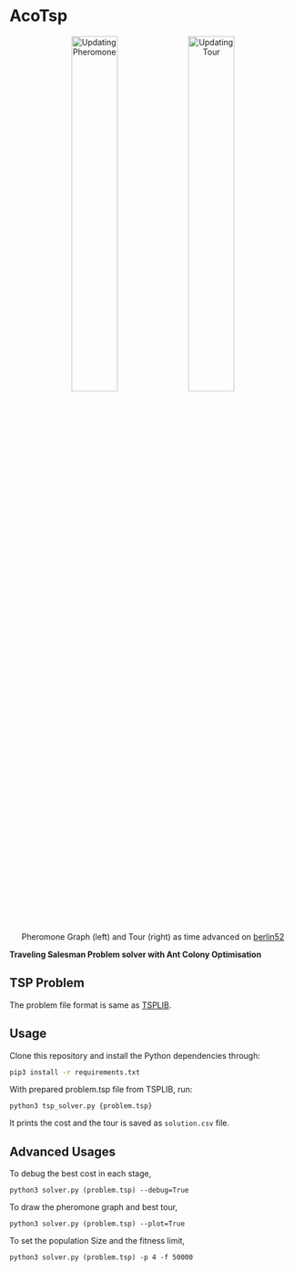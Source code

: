 # AcoTsp

<div float="left" align="center">
    <img src="https://imgur.com/9bv0ZOa.gif" alt="Updating Pheromone" width="40%"/>
    <img src="https://imgur.com/MRQ26XV.gif" alt="Updating Tour" width="40%"/>
    <p>Pheromone Graph (left) and Tour (right) as time advanced on <a href="http://elib.zib.de/pub/mp-testdata/tsp/tsplib/tsp/berlin52.tsp">berlin52</a></p>
</div>

**Traveling Salesman Problem solver with Ant Colony Optimisation**

## TSP Problem

The problem file format is same as [TSPLIB](http://elib.zib.de/pub/mp-testdata/tsp/tsplib/tsplib.html).

## Usage

Clone this repository and install the Python dependencies through:

```sh
pip3 install -r requirements.txt
```

With prepared problem.tsp file from TSPLIB, run:

```
python3 tsp_solver.py {problem.tsp}
```

It prints the cost and the tour is saved as `solution.csv` file.

## Advanced Usages

To debug the best cost in each stage,

```
python3 solver.py (problem.tsp) --debug=True
```
To draw the pheromone graph and best tour,

```
python3 solver.py (problem.tsp) --plot=True
```

To set the population Size and the fitness limit,

```
python3 solver.py (problem.tsp) -p 4 -f 50000
```
